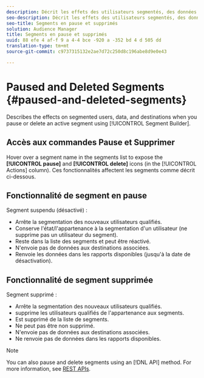 ```yaml
---
description: Décrit les effets des utilisateurs segmentés, des données et des destinations lorsque vous interrompez ou supprimez un segment actif à l'aide du Créateur de segments.
seo-description: Décrit les effets des utilisateurs segmentés, des données et des destinations lorsque vous interrompez ou supprimez un segment actif à l'aide du Créateur de segments.
seo-title: Segments en pause et supprimés
solution: Audience Manager
title: Segments en pause et supprimés
uuid: 88 efe 4 af-f 9 a 4-4 bce -920 a -352 bd 4 d 505 dd
translation-type: tm+mt
source-git-commit: c9737315132e2ae7d72c250d8c196abe8d9e0e43

---
```



# Paused and Deleted Segments {#paused-and-deleted-segments}

Describes the effects on segmented users, data, and destinations when you pause or delete an active segment using [!UICONTROL Segment Builder].

## Accès aux commandes Pause et Supprimer

Hover over a segment name in the segments list to expose the **[!UICONTROL pause]** and **[!UICONTROL delete]** icons (in the [!UICONTROL Actions] column). Ces fonctionnalités affectent les segments comme décrit ci-dessous.

## Fonctionnalité de segment en pause

Segment suspendu (désactivé) :

* Arrête la segmentation des nouveaux utilisateurs qualifiés.
* Conserve l&#39;état/l&#39;appartenance à la segmentation d&#39;un utilisateur (ne supprime pas un utilisateur du segment).
* Reste dans la liste des segments et peut être réactivé.
* N&#39;envoie pas de données aux destinations associées.
* Renvoie les données dans les rapports disponibles (jusqu&#39;à la date de désactivation).

## Fonctionnalité de segment supprimée

Segment supprimé :

* Arrête la segmentation des nouveaux utilisateurs qualifiés.
* supprime les utilisateurs qualifiés de l&#39;appartenance aux segments.
* Est supprimé de la liste de segments.
* Ne peut pas être non supprimé.
* N&#39;envoie pas de données aux destinations associées.
* Ne renvoie pas de données dans les rapports disponibles.

>[!NOTE]
>
>You can also pause and delete segments using an [!DNL API] method. For more information, see [REST APIs](../../api/rest-api-main/rest-api-main.md).